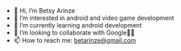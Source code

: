 - 👋 Hi, I’m Betsy Arinze
- 👀 I’m interested in android and video game development
- 🌱 I’m currently learning android development
- 💞️ I’m looking to collaborate with Google👩‍💻
- 📫 How to reach me: betarinze@gmail.com

<!---
BetsyArinze/BetsyArinze is a ✨ special ✨ repository because its `README.md` (this file) appears on your GitHub profile.
You can click the Preview link to take a look at your changes.
--->

